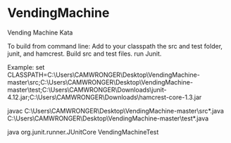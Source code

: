 # VendingMachine
Vending Machine Kata

To build from command line:
Add to your classpath the src and test folder, junit, and hamcrest.
Build src and test files.
run Junit.

Example:
  set CLASSPATH=C:\Users\CAMWRONGER\Desktop\VendingMachine-master\src;C:\Users\CAMWRONGER\Desktop\VendingMachine-master\test;C:\Users\CAMWRONGER\Downloads\junit-4.12.jar;C:\Users\CAMWRONGER\Downloads\hamcrest-core-1.3.jar

  javac C:\Users\CAMWRONGER\Desktop\VendingMachine-master\src\*.java C:\Users\CAMWRONGER\Desktop\VendingMachine-master\test\*.java

  java org.junit.runner.JUnitCore VendingMachineTest
